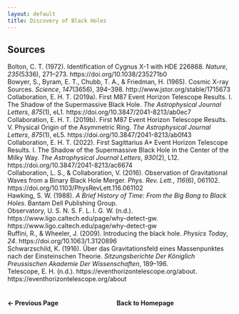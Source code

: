```yaml
---
layout: default
title: Discovery of Black Holes
---
```


## Sources

<div class="csl-bib-body">
  <div data-csl-entry-id="bolton" class="csl-entry">Bolton, C. T. (1972). Identification of Cygnus X-1 with HDE 226868. <i>Nature</i>, <i>235</i>(5336), 271–273. https://doi.org/10.1038/235271b0</div>
  <div data-csl-entry-id="bowyer" class="csl-entry">Bowyer, S., Byram, E. T., Chubb, T. A., &#38; Friedman, H. (1965). Cosmic X-ray Sources. <i>Science</i>, <i>147</i>(3656), 394–398. http://www.jstor.org/stable/1715673</div>
  <div data-csl-entry-id="ehti" class="csl-entry">Collaboration, E. H. T. (2019a). First M87 Event Horizon Telescope Results. I. The Shadow of the Supermassive Black Hole. <i>The Astrophysical Journal Letters</i>, <i>875</i>(1), eL1. https://doi.org/10.3847/2041-8213/ab0ec7</div>
  <div data-csl-entry-id="ehtv" class="csl-entry">Collaboration, E. H. T. (2019b). First M87 Event Horizon Telescope Results. V. Physical Origin of the Asymmetric Ring. <i>The Astrophysical Journal Letters</i>, <i>875</i>(1), eL5. https://doi.org/10.3847/2041-8213/ab0f43</div>
  <div data-csl-entry-id="ehtsag" class="csl-entry">Collaboration, E. H. T. (2022). First Sagittarius A* Event Horizon Telescope Results. I. The Shadow of the Supermassive Black Hole in the Center of the Milky Way. <i>The Astrophysical Journal Letters</i>, <i>930</i>(2), L12. https://doi.org/10.3847/2041-8213/ac6674</div>
  <div data-csl-entry-id="ligo" class="csl-entry">Collaboration, L. S., &#38; Collaboration, V. (2016). Observation of Gravitational Waves from a Binary Black Hole Merger. <i>Phys. Rev. Lett.</i>, <i>116</i>(6), 061102. https://doi.org/10.1103/PhysRevLett.116.061102</div>
  <div data-csl-entry-id="hawking" class="csl-entry">Hawking, S. W. (1988). <i>A Brief History of Time: From the Big Bang to Black Holes</i>. Bantam Dell Publishing Group.</div>
  <div data-csl-entry-id="ligoweb" class="csl-entry">Observatory, U. S. N. S. F. L. I. G. W. (n.d.). https://www.ligo.caltech.edu/page/why-detect-gw. https://www.ligo.caltech.edu/page/why-detect-gw</div>
  <div data-csl-entry-id="wheeler" class="csl-entry">Ruffini, R., &#38; Wheeler, J. (2009). Introducing the black hole. <i>Physics Today</i>, <i>24</i>. https://doi.org/10.1063/1.3120896</div>
  <div data-csl-entry-id="schwarzschild" class="csl-entry">Schwarzschild, K. (1916). Über das Gravitationsfeld eines Massenpunktes nach der Einsteinschen Theorie. <i>Sitzungsberichte Der Königlich Preussischen Akademie Der Wissenschaften</i>, 189–196.</div>
  <div data-csl-entry-id="ehtweb" class="csl-entry">Telescope, E. H. (n.d.). https://eventhorizontelescope.org/about. https://eventhorizontelescope.org/about</div>
</div>

<br>

<div style="display: flex; justify-content: space-between; margin-top: 20px;">
  <a href="/assessment.html" style="text-decoration: none; font-weight: bold;">&#8592; Previous Page</a>
  <a href="/index.html" style="text-decoration: none; font-weight: bold;">Back to Homepage</a>

<br>
